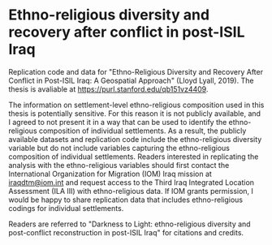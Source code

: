# Ethno-religious diversity and recovery after conflict in post-ISIL Iraq
Replication code and data for "Ethno-Religious Diversity and Recovery After Conflict in Post-ISIL Iraq: A Geospatial Approach" (Lloyd Lyall, 2019). The thesis is avaliable at https://purl.stanford.edu/qb151vz4409. 

The information on settlement-level ethno-religious composition used in this thesis is potentially sensitive. For this reason it is not publicly available, and I agreed to not present it in a way that can be used to identify the ethno-religious composition of individual settlements. As a result, the publicly available datasets and replication code include the ethno-religious diversity variable but do not include variables capturing the ethno-religious composition of individual settlements. Readers interested in replicating the analysis with the ethno-religious variables should first contact the International Organization for Migration (IOM) Iraq mission at iraqdtm@iom.int and request access to the Third Iraq Integrated Location Assessment (ILA III) with ethno-religious data. If IOM grants permission, I would be happy to share replication data that includes ethno-religious codings for individual settlements. 

Readers are referred to "Darkness to Light: ethno-religious diversity and post-conflict reconstruction in post-ISIL Iraq" for citations and credits. 
